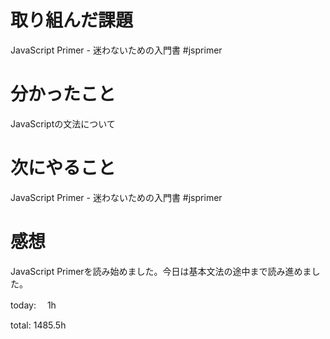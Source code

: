 # 取り組んだ課題
JavaScript Primer - 迷わないための入門書 #jsprimer

# 分かったこと
JavaScriptの文法について

# 次にやること
JavaScript Primer - 迷わないための入門書 #jsprimer

# 感想
JavaScript Primerを読み始めました。今日は基本文法の途中まで読み進めました。

today: 　1h

total: 1485.5h
